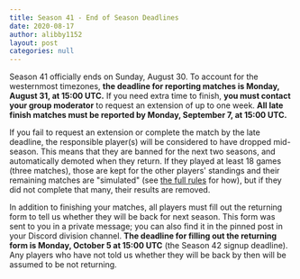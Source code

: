 ```yaml
---
title: Season 41 - End of Season Deadlines
date: 2020-08-17
author: alibby1152
layout: post
categories: null
---
```

Season 41 officially ends on Sunday, August 30. To account for the westernmost timezones, **the deadline for reporting matches is Monday, August 31, at 15:00 UTC.**
If you need extra time to finish, **you must contact your group moderator** to request an extension of up to one week. **All late finish matches must be reported by Monday, September 7, at 15:00 UTC.**

If you fail to request an extension or complete the match by the late deadline, the responsible player(s) will be considered to have dropped mid-season. This means that they are banned for the next two seasons, and automatically demoted when they return. If they played at least 18 games (three matches), those are kept for the other players' standings and their remaining matches are "simulated" (see [the full rules](https://dominionleague.org/rules.html) for how), but if they did not complete that many, their results are removed.

In addition to finishing your matches, all players must fill out the returning form to tell us whether they will be back for next season. This form was sent to you in a private message; you can also find it in the pinned post in your Discord division channel. **The deadline for filling out the returning form is Monday, October 5 at 15:00 UTC** (the Season 42 signup deadline). Any players who have not told us whether they will be back by then will be assumed to be not returning.